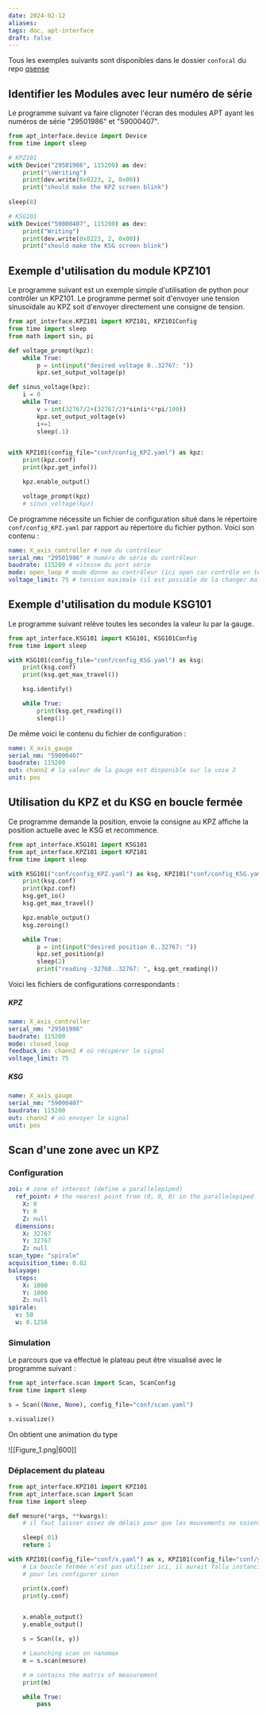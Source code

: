 ```yaml
---
date: 2024-02-12
aliases: 
tags: doc, apt-interface
draft: false
---
```


Tous les exemples suivants sont disponibles dans le dossier `confocal` du repo [qsense](https://github.com/yannickdusch/qsense)

## Identifier les Modules avec leur numéro de série

Le programme suivant va faire clignoter l'écran des modules APT ayant les numéros de série "29501986" et "59000407".

```python
from apt_interface.device import Device
from time import sleep

# KPZ101
with Device("29501986", 115200) as dev:
    print("\nWriting")
    print(dev.write(0x0223, 2, 0x00))
    print("should make the KPZ screen blink")
    
sleep(8)

# KSG101
with Device("59000407", 115200) as dev:
    print("Writing")
    print(dev.write(0x0223, 2, 0x00))
    print("should make the KSG screen blink")
```

## Exemple d'utilisation du module KPZ101

Le programme suivant est un exemple simple d'utilisation de python pour contrôler un KPZ101. Le programme permet soit d'envoyer une tension sinusoïdale au KPZ soit d'envoyer directement une consigne de tension.

```python
from apt_interface.KPZ101 import KPZ101, KPZ101Config
from time import sleep
from math import sin, pi

def voltage_prompt(kpz):
    while True:
        p = int(input("desired voltage 0..32767: "))
        kpz.set_output_voltage(p)

def sinus_voltage(kpz):
    i = 0
    while True: 
        v = int(32767/2+(32767/2)*sin(i*4*pi/100))
        kpz.set_output_voltage(v)
        i+=1
        sleep(.1)


with KPZ101(config_file="conf/config_KPZ.yaml") as kpz:
    print(kpz.conf)
    print(kpz.get_info())

    kpz.enable_output()

    voltage_prompt(kpz)
    # sinus_voltage(kpz)
```

Ce programme nécessite un fichier de configuration situé dans le répertoire `conf/config_KPZ.yaml` par rapport au répertoire du fichier python. Voici son contenu :

```yaml
name: X_axis_controller # nom du contrôleur
serial_nm: "29501986" # numéro de série du contrôleur
baudrate: 115200 # vitesse du port série
mode: open_loop # mode donne au contrôleur (ici open car contrôle en tension)
voltage_limit: 75 # tension maximale (il est possible de la changer mais le nanomax n'accepte pas des tensions superieur à 75V)
```

## Exemple d'utilisation du module KSG101

Le programme suivant relève toutes les secondes la valeur lu par la gauge.

```python
from apt_interface.KSG101 import KSG101, KSG101Config
from time import sleep

with KSG101(config_file="conf/config_KSG.yaml") as ksg:
    print(ksg.conf)
    print(ksg.get_max_travel())

    ksg.identify()

    while True:
        print(ksg.get_reading()) 
        sleep(1)
```

De même voici le contenu du fichier de configuration :

```yaml
name: X_axis_gauge
serial_nm: "59000407"
baudrate: 115200
out: chann2 # la valeur de la gauge est disponible sur la voie 2
unit: pos 
```


## Utilisation du KPZ et du KSG en boucle fermée

Ce programme demande la position, envoie la consigne au KPZ affiche la position actuelle avec le KSG et recommence.

```python
from apt_interface.KSG101 import KSG101
from apt_interface.KPZ101 import KPZ101
from time import sleep

with KSG101("conf/config_KPZ.yaml") as ksg, KPZ101("conf/config_KSG.yaml") as kpz:
    print(ksg.conf)
    print(kpz.conf)
    ksg.get_io() 
    ksg.get_max_travel()

    kpz.enable_output()
    ksg.zeroing()

    while True:
        p = int(input("desired position 0..32767: "))
        kpz.set_position(p)
        sleep(2)
        print("reading -32768..32767: ", ksg.get_reading())
```

Voici les fichiers de configurations correspondants :

##### KPZ
```yaml
name: X_axis_controller
serial_nm: "29501986"
baudrate: 115200
mode: closed_loop
feedback_in: chann2 # où récupérer le signal
voltage_limit: 75 
```

##### KSG
```yaml
name: X_axis_gauge
serial_nm: "59000407"
baudrate: 115200
out: chann2 # où envoyer le signal
unit: pos 
```


## Scan d'une zone avec un KPZ 

### Configuration

```yaml
zoi: # zone of interest (define a parallelepiped)
  ref_point: # the nearest point from (0, 0, 0) in the parallelepiped
    X: 0 
    Y: 0 
    Z: null 
  dimensions:
    X: 32767 
    Y: 32767 
    Z: null 
scan_type: "spirale"
acquisition_time: 0.02
balayage:
  steps:
    X: 1000
    Y: 1000
    Z: null 
spirale:
  v: 50 
  w: 0.1256
```

### Simulation

Le parcours que va effectué le plateau peut être visualisé avec le programme suivant :

```python
from apt_interface.scan import Scan, ScanConfig
from time import sleep

s = Scan((None, None), config_file="conf/scan.yaml")

s.visualize()
```

On obtient une animation du type

![[Figure_1.png|600]]

### Déplacement du plateau

```python
from apt_interface.KPZ101 import KPZ101
from apt_interface.scan import Scan
from time import sleep

def mesure(*args, **kwargs):
    # il faut laisser assez de délais pour que les mouvements ne soient pas trop brusques si le pas est grand

    sleep(.01)
    return 1

with KPZ101(config_file="conf/x.yaml") as x, KPZ101(config_file="conf/y.yaml") as y:
    # La boucle fermée n'est pas utiliser ici, il aurait fallu instancier des ksg
    # pour les configurer sinon

    print(x.conf)
    print(y.conf)


    x.enable_output()
    y.enable_output()

    s = Scan((x, y))

    # Launching scan on nanomax
    m = s.scan(mesure)

    # m contains the matrix of measurement
    print(m)

    while True:
        pass
```